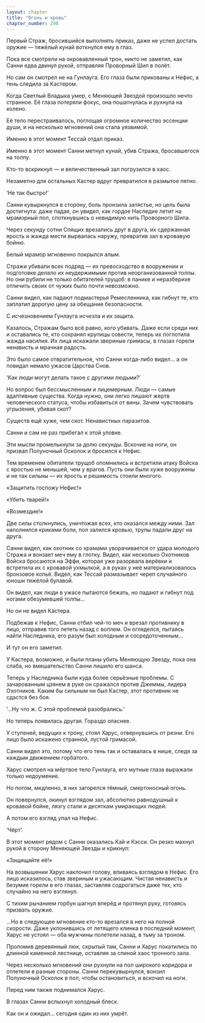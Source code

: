 ```yaml
---
layout: chapter
title: "Огонь и кровь"
chapter_number: 298
---
```


Первый Страж, бросившийся выполнять приказ, даже не успел достать оружие — тяжёлый кунай воткнулся ему в глаз.

Пока все смотрели на окровавленный трон, никто не заметил, как Санни едва двинул рукой, отправляя Проворный Шип в полёт.

Но сам он смотрел не на Гунлауга. Его глаза были прикованы к Нефис, а тень следила за Кастером.

Когда Светлый Владыка умер, с Меняющей Звездой произошло нечто странное. Её глаза потеряли фокус, она пошатнулась и рухнула на колено.

Её тело перестраивалось, поглощая огромное количество эссенции души, и на несколько мгновений она стала уязвимой.

Именно в этот момент Тессай отдал приказ.

Именно в этот момент Санни метнул кунай, убив Стража, бросавшегося на толпу.

Кто-то вскрикнул — и величественный зал погрузился в хаос.

Незаметно для остальных Кастер вдруг превратился в размытое пятно.

‘Не так быстро!’

Санни кувыркнулся в сторону, боль пронзила запястье, но цель была достигнута: даже падая, он увидел, как гордое Наследие летит на мраморный пол, споткнувшись о невидимую нить Проворного Шипа.

Через секунду сотни Спящих врезались друг в друга, их сдержанная ярость и жажда мести вырвалась наружу, превратив зал в кровавую бойню.

Белый мрамор мгновенно покрылся алым.

Стражи убивали всех подряд — их превосходство в вооружении и подготовке делало их неудержимыми против неорганизованной толпы. Но они рубили не только обитателей трущоб: в панике и неразберихе отличить своих от чужих было почти невозможно.

Санни видел, как падают подмастерья Ремесленника, как гибнут те, кто заплатил дорогую цену за обещание безопасности.

С исчезновением Гунлауга исчезла и их защита.

Казалось, Стражам было всё равно, кого убивать. Даже если среди них и оставались те, кто сохранял крупицы совести, теперь их поглотила жажда насилия. Их лица искажали звериные гримасы, в глазах горели ненависть и мрачная радость.

Это было самое отвратительное, что Санни когда-либо видел… а он повидал немало ужасов Царства Снов.

‘Как люди могут делать такое с другими людьми?’

Но вопрос был бессмысленным и лицемерным. Люди — самые адаптивные существа. Когда нужно, они легко лишают жертв человеческого статуса, чтобы избавиться от вины. Зачем чувствовать угрызения, убивая скот?

Существ ещё хуже, чем скот. Ненавистных паразитов.

Санни и сам не раз прибегал к этой уловке.

Эти мысли промелькнули за долю секунды. Вскочив на ноги, он призвал Полуночный Осколок и бросился к Нефис.

Тем временем обитатели трущоб опомнились и встретили атаку Войска с яростью не меньшей, чем у врагов. Пусть они были хуже вооружены и не так сильны — их ярость и решимость стоили многого.

«Защитить госпожу Нефис!»

«Убить тварей!»

«Возмездие!»

Две силы столкнулись, уничтожая всех, кто оказался между ними. Зал наполнился криками боли, пол залился кровью, трупы падали друг на друга.

Санни видел, как охотник со храмами уворачивается от удара молодого Стража и вонзает меч ему в глотку. Видел, как несколько Охотников Войска бросаются на Эффи, которая уже разорвала верёвки и встретила их с кровавой ухмылкой, а в руках у неё материализовалось бронзовое копьё. Видел, как Тессай размазывает череп случайного юноши тяжёлой булавой.

Он видел, как люди в ужасе пытаются бежать, но падают и гибнут под ногами обезумевшей толпы…

Но он не видел Кастера.

Подбежав к Нефис, Санни отбил чей-то меч и врезал противнику в лицо, отправив того лететь назад с воплем. Он огляделся, пытаясь найти Наследника, его разум был холодным и сосредоточенным…

И тут он его заметил.

У Кастера, возможно, и были планы убить Меняющую Звезду, пока она слаба, но вмешательство Санни лишило его шанса.

Теперь у Наследника были куда более серьёзные проблемы. С зачарованным цзянем в руке он сражался против Джеммы, лидера Охотников. Каким бы сильным ни был Кастер, этот противник не сдастся без боя.

‘…Ну что ж. С этой проблемой разобрались.’

Но теперь появилась другая. Гораздо опаснее.

У ступеней, ведущих к трону, стоял Харус, отвернувшись от резни. Его лицо было искажено странной, пустой гримасой.

Санни видел это, потому что его тень так и оставалась в нише, следя за каждым движением горбатого.

Харус смотрел на мёртвое тело Гунлауга, его мутные глаза выражали только недоумение.

Но потом, медленно, в них загорелся тёмный, смертоносный огонь.

Он повернулся, окинул взглядом зал, абсолютно равнодушный к кровавой бойне, лязгу стали и десяткам умирающих людей.

А потом его взгляд упал на Нефис.

‘Чёрт’.

В этот момент рядом с Санни оказались Кай и Кэсси. Он резко махнул рукой в сторону Меняющей Звезды и крикнул:

«Защищайте её!»

На возвышении Харус наклонил голову, впиваясь взглядом в Нефис. Его лицо исказилось, став звериным и ужасающим. Чистая ненависть и безумие горели в его глазах, заставляя содрогаться даже тех, кто случайно на него взглянул.

С тихим рычанием горбун шагнул вперёд и протянул руку, готовясь призвать оружие.

…Но в следующее мгновение кто-то врезался в него на полной скорости. Даже уклонившись от летящего клинка в последний момент, Харус не устоял — оба мужчины полетели назад, в тьму за троном.

Проломив деревянный люк, скрытый там, Санни и Харус покатились по длинной каменной лестнице, оставляя за спиной хаос тронного зала.

Через несколько мгновений они рухнули на пол широкого коридора и отлетели в разные стороны. Санни перекувырнулся, вонзил Полуночный Осколок в пол, чтобы остановиться, и вскочил на ноги.

Перед ним также поднимался Харус.

В глазах Санни вспыхнул холодный блеск.

Как он и ожидал… сегодня один из них умрёт.

